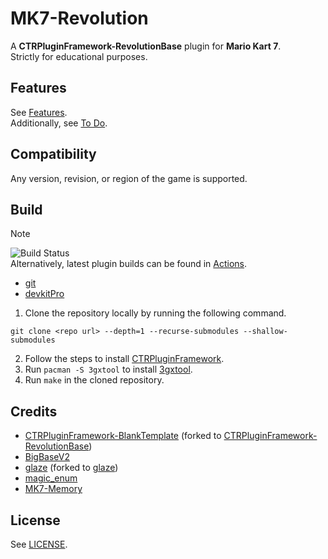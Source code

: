 # MK7-Revolution
A **CTRPluginFramework-RevolutionBase** plugin for **Mario Kart 7**.\
Strictly for educational purposes.

## Features
See [Features](../../../issues/2).\
Additionally, see [To Do](../../../issues/1).

## Compatibility
Any version, revision, or region of the game is supported.

## Build
> [!NOTE]
> ![Build Status](../../../actions/workflows/makefile.yml/badge.svg)\
> Alternatively, latest plugin builds can be found in [Actions](../../../actions).

- [git](https://git-scm.com/downloads)
- [devkitPro](https://devkitpro.org/wiki/Getting_Started)

1. Clone the repository locally by running the following command.
```
git clone <repo url> --depth=1 --recurse-submodules --shallow-submodules
```
2. Follow the steps to install [CTRPluginFramework](https://gitlab.com/thepixellizeross/ctrpluginframework).
3. Run `pacman -S 3gxtool` to install [3gxtool](https://gitlab.com/thepixellizeross/3gxtool).
4. Run `make` in the cloned repository.

## Credits
- [CTRPluginFramework-BlankTemplate](https://github.com/PabloMK7/CTRPluginFramework-BlankTemplate) (forked to [CTRPluginFramework-RevolutionBase](https://github.com/Anto726/CTRPluginFramework-RevolutionBase))
- [BigBaseV2](https://github.com/Pocakking/BigBaseV2)
- [glaze](https://github.com/stephenberry/glaze) (forked to [glaze](https://github.com/Anto726/glaze))
- [magic_enum](https://github.com/Neargye/magic_enum)
- [MK7-Memory](https://github.com/Anto726/MK7-Memory)

## License
See [LICENSE](LICENSE).

